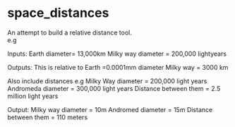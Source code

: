 # space_distances


An attempt to build a relative distance tool. \
e.g

Inputs:
Earth diameter= 13,000km
Milky way diameter = 200,000 lightyears

Outputs:
This is relative to 
Earth =0.0001mm diameter
Milky way = 3000 km


Also include distances
e.g
Milky Way diameter = 200,000 light years
Andromeda diameter = 300,000 light years
Distance between them = 2.5 million light years

Output:
Milky way diameter = 10m
Andromed diameter = 15m
Distance between them = 110 meters



